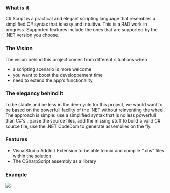 
### What is it
C# Script is a practical and elegant scripting language that resembles a simplified C# syntax that is easy and intuitive. 
This is a R&D work in progress. Supported features include the ones that are supported by the .NET version you choose. 

### The Vision
The vision behind this project comes from different situations when
 * a scripting scenario is more welcome
 * you want to boost the developpement time
 * need to extend the app's functionality

### The elegancy behind it
To be stable and be less in the dev-cycle for this project, we would want to be based on the 
powerfull facility of the .NET without reinventing the wheel. The approach is simple: use a simplified syntax 
that is no less powerfull than C#'s , parse the source files, add the missing stuff to build a valid C# source file, 
use the .NET CodeDom to generate assemblies on the fly. 

### Features
 * VisualStudio AddIn / Extension to be able to mix and compile ".chs" files within the solution
 * The CSharpScript assembly as a library

### Example
![](https://raw.github.com/ukoreh/c-sharp-script/master/example.png) 
